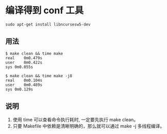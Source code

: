 # 编译得到 conf 工具

```
sudo apt-get install libncursesw5-dev
```

## 用法

```
$ make clean && time make
real	0m0.479s
user	0m0.422s
sys	0m0.055s

$ make clean && time make -j8
real	0m0.104s
user	0m0.489s
sys	0m0.129s
```

## 说明

1. 使用 time 可以查看命令执行耗时, 一定要先执行 make clean。
2. 只要 Makefile 中依赖是清晰明确的，那么就可以通过 make -j 多线程编译。
